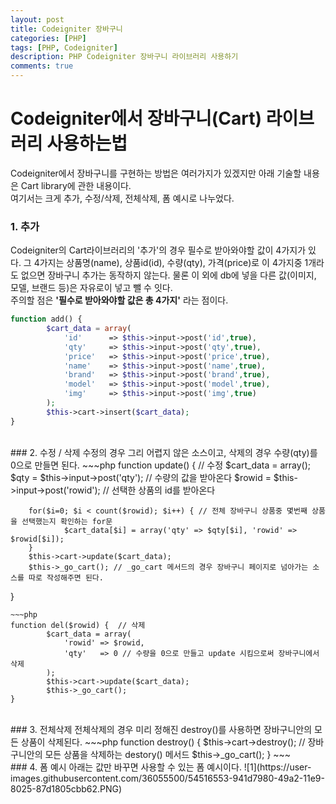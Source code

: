 ```yaml
---
layout: post
title: Codeigniter 장바구니
categories: [PHP]
tags: [PHP, Codeigniter]
description: PHP Codeigniter 장바구니 라이브러리 사용하기
comments: true
---
```


# **Codeigniter에서 장바구니(Cart) 라이브러리 사용하는법**
Codeigniter에서 장바구니를 구현하는 방법은 여러가지가 있겠지만 아래 기술할 내용은 Cart library에 관한 내용이다.  \
여기서는 크게 추가, 수정/삭제, 전체삭제, 폼 예시로 나누었다.

### 1. 추가  
Codeigniter의 Cart라이브러리의 '추가'의 경우 필수로 받아와야할 값이 4가지가 있다. 그 4가지는 상품명(name), 상품id(id), 수량(qty), 가격(price)로 이 4가지중 1개라도 없으면 장바구니 추가는 동작하지 않는다. 물론 이 외에 db에 넣을 다른 값(이미지, 모델, 브랜드 등)은 자유로이 넣고 뺄 수 잇다.  
주의할 점은 **'필수로 받아와야할 값은 총 4가지'** 라는 점이다.  
~~~php
function add() {
        $cart_data = array(
            'id'      => $this->input->post('id',true),
            'qty'     => $this->input->post('qty',true),
            'price'   => $this->input->post('price',true),
            'name'    => $this->input->post('name',true),
            'brand'   => $this->input->post('brand',true),
            'model'   => $this->input->post('model',true),
            'img'	  => $this->input->post('img',true)
        );
        $this->cart->insert($cart_data);
}
~~~  
<br>
### 2. 수정 / 삭제  
수정의 경우 그리 어렵지 않은 소스이고, 삭제의 경우 수량(qty)를 0으로 만들면 된다.  
~~~php
function update() { // 수정
        $cart_data = array();
        $qty = $this->input->post('qty'); // 수량의 값을 받아온다
        $rowid = $this->input->post('rowid'); // 선택한 상품의 id를 받아온다

        for($i=0; $i < count($rowid); $i++) { // 전체 장바구니 상품중 몇번째 상품을 선택했는지 확인하는 for문
                $cart_data[$i] = array('qty' => $qty[$i], 'rowid' => $rowid[$i]);
        }
        $this->cart->update($cart_data);
        $this->_go_cart(); // _go_cart 메서드의 경우 장바구니 페이지로 넘아가는 소스를 따로 작성해주면 된다.
}
~~~  
~~~php
function del($rowid) {  // 삭제
        $cart_data = array(
            'rowid' => $rowid,
            'qty'   => 0 // 수량을 0으로 만들고 update 시킴으로써 장바구니에서 삭제
        );
        $this->cart->update($cart_data);
        $this->_go_cart();
}
~~~  
<br>
### 3. 전체삭제  
전체삭제의 경우 미리 정해진 destroy()를 사용하면 장바구니안의 모든 상품이 삭제된다.  
~~~php
function destroy() {
        $this->cart->destroy(); // 장바구니안의 모든 상품을 삭제하는 destory() 메서드
        $this->_go_cart();
}
~~~  
<br>
### 4. 폼 예시  
아래는 값만 바꾸면 사용할 수 있는 폼 예시이다.  
![1](https://user-images.githubusercontent.com/36055500/54516553-941d7980-49a2-11e9-8025-87d1805cbb62.PNG)

